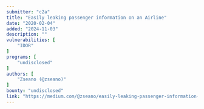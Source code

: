 ```yaml
---
submitter: "c2a"
title: "Easily leaking passenger information on an Airline"
date: "2020-02-04"
added: "2024-11-03"
description: ""
vulnerabilities: [
    "IDOR"
]
programs: [
    "undisclosed"
]
authors: [
    "Zseano (@zseano)"
]
bounty: "undisclosed"
link: "https://medium.com/@zseano/easily-leaking-passenger-information-on-an-airline-18f99b22cf95"
---
```





